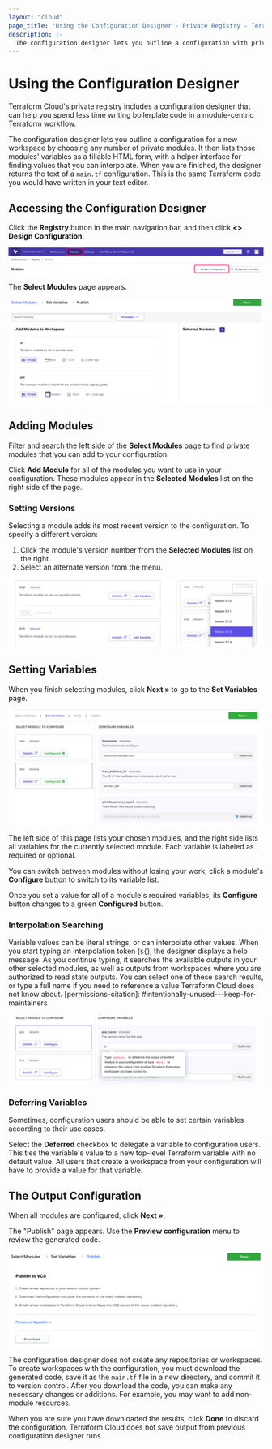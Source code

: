 ```yaml
---
layout: "cloud"
page_title: "Using the Configuration Designer - Private Registry - Terraform Cloud and Terraform Enterprise"
description: |-
  The configuration designer lets you outline a configuration with private modules and helps you quickly define variables.
---
```


# Using the Configuration Designer

Terraform Cloud's private registry includes a configuration designer that can help you spend less time writing boilerplate code in a module-centric Terraform workflow.

The configuration designer lets you outline a configuration for a new workspace by choosing any number of private modules. It then lists those modules' variables as a fillable HTML form, with a helper interface for finding values that you can interpolate. When you are finished, the designer returns the text of a `main.tf` configuration. This is the same Terraform code you would have written in your text editor.

## Accessing the Configuration Designer

Click the **Registry** button in the main navigation bar, and then click **<> Design Configuration**.

![Terraform Cloud screenshot: the design configuration button](./images/design-start.png)

The **Select Modules** page appears.

![Terraform Cloud screenshot: the select modules page](./images/design-select-modules.png)


## Adding Modules

Filter and search the left side of the **Select Modules** page to find private modules that you can add to your configuration.

Click **Add Module** for all of the modules you want to use in your configuration. These modules appear in the **Selected Modules** list on the right side of the page.

### Setting Versions

Selecting a module adds its most recent version to the configuration. To specify a different version:

1. Click the module's version number from the **Selected Modules** list on the right.
2. Select an alternate version from the menu.

![Terraform Cloud screenshot: setting a module version with the drop-down](./images/design-set-version.png)

## Setting Variables

When you finish selecting modules, click **Next »** to go to the **Set Variables** page.

![Terraform Cloud screenshot: the set variables page](./images/design-variables-finished.png)

The left side of this page lists your chosen modules, and the right side lists all variables for the currently selected module. Each variable is labeled as required or optional.

You can switch between modules without losing your work; click a module's **Configure** button to switch to its variable list.

Once you set a value for all of a module's required variables, its **Configure** button changes to a green **Configured** button.

### Interpolation Searching

Variable values can be literal strings, or can interpolate other values. When you start typing an interpolation token (`${`), the designer displays a help message. As you continue typing, it searches the available outputs in your other selected modules, as well as outputs from workspaces where you are authorized to read state outputs. You can select one of these search results, or type a full name if you need to reference a value Terraform Cloud does not know about.
[permissions-citation]: #intentionally-unused---keep-for-maintainers

![Terraform Cloud screenshot: interpolation help](./images/design-variables-help.png)

### Deferring Variables

Sometimes, configuration users should be able to set certain variables according to their use cases.

Select the **Deferred** checkbox to delegate a variable to configuration users. This ties the variable's value to a new top-level Terraform variable with no default value. All users that create a workspace from your configuration will have to provide a value for that variable.

## The Output Configuration

When all modules are configured, click **Next »**.

The "Publish" page appears. Use the **Preview configuration** menu to review the generated code.

![Terraform Cloud screenshot: configuration designer output](./images/design-verify.png)

The configuration designer does not create any repositories or workspaces. To create workspaces with the configuration, you must download the generated code, save it as the `main.tf` file in a new directory, and commit it to version control. After you download the code, you can make any necessary changes or additions. For example, you may want to add non-module resources.

When you are sure you have downloaded the results, click **Done** to discard the configuration. Terraform Cloud does not save output from previous configuration designer runs.
